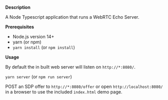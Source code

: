 **Description**

A Node Typescript application that runs a WebRTC Echo Server.

**Prerequisites**

- Node.js version 14+
- yarn (or npm)
- `yarn install` (or `npm install`)

**Usage**

By default the in built web server will listen on `http://*:8080/`.

`yarn server` (or `npm run server`)

POST an SDP offer to `http://*:8080/offer` or open `http://localhost:8080/` in a browser to use the included `index.html` demo page.
